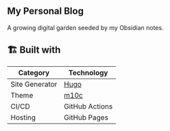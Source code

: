 ## My Personal Blog

A growing digital garden seeded by my Obsidian notes.

## 🏗️ Built with

| **Category**   | **Technology**                                                                                                        |
|----------------|-----------------------------------------------------------------------------------------------------------------------|
| Site Generator | [Hugo](https://gohugo.io/)                                                                                            |
| Theme          | [m10c](https://themes.gohugo.io/themes/hugo-theme-m10c/)                                                              |
| CI/CD          | GitHub Actions                                                                                                        |
| Hosting        | GitHub Pages                                                                                                          |

